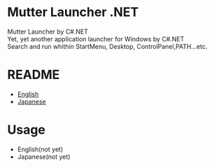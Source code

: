 # Mutter Launcher .NET

Mutter Launcher by C#.NET  
Yet, yet another application launcher for Windows by C#.NET  
Search and run whithin StartMenu, Desktop, ControlPanel,PATH...etc.

# README
- [English](README_en.md)
- [Japanese](README_ja.md)

# Usage
- English(not yet)
- Japanese(not yet)
